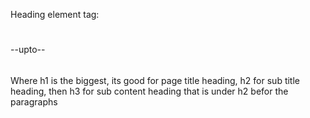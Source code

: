 Heading element tag:
<h1></h1>--upto-- <h6></h6> 

Where h1 is the biggest, its good for page title heading, 
h2 for sub title heading, then h3 for sub content heading
that is under h2 befor the paragraphs 